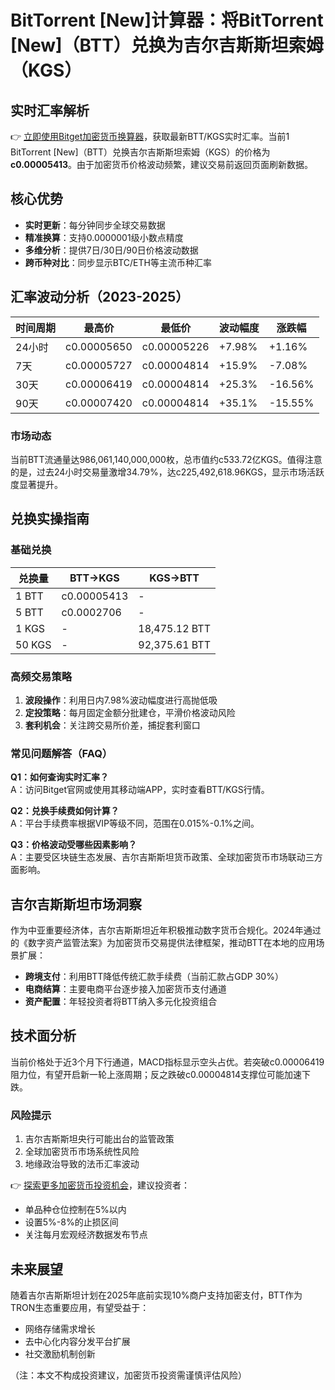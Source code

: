 # BitTorrent [New]计算器：将BitTorrent [New]（BTT）兑换为吉尔吉斯斯坦索姆（KGS）

## 实时汇率解析
👉 [立即使用Bitget加密货币换算器](https://bit.ly/okx_welcome)，获取最新BTT/KGS实时汇率。当前1 BitTorrent [New]（BTT）兑换吉尔吉斯斯坦索姆（KGS）的价格为**с0.00005413**。由于加密货币价格波动频繁，建议交易前返回页面刷新数据。

## 核心优势
- **实时更新**：每分钟同步全球交易数据
- **精准换算**：支持0.0000001级小数点精度
- **多维分析**：提供7日/30日/90日价格波动数据
- **跨币种对比**：同步显示BTC/ETH等主流币种汇率

## 汇率波动分析（2023-2025）
| 时间周期 | 最高价 | 最低价 | 波动幅度 | 涨跌幅 |
|---------|--------|--------|----------|--------|
| 24小时  | с0.00005650 | с0.00005226 | +7.98% | +1.16% |
| 7天     | с0.00005727 | с0.00004814 | +15.9% | -7.08% |
| 30天    | с0.00006419 | с0.00004814 | +25.3% | -16.56% |
| 90天    | с0.00007420 | с0.00004814 | +35.1% | -15.55% |

### 市场动态
当前BTT流通量达986,061,140,000,000枚，总市值约с533.72亿KGS。值得注意的是，过去24小时交易量激增34.79%，达с225,492,618.96KGS，显示市场活跃度显著提升。

## 兑换实操指南

### 基础兑换
| 兑换量 | BTT→KGS | KGS→BTT |
|--------|---------|---------|
| 1 BTT  | с0.00005413 | - |
| 5 BTT  | с0.0002706 | - |
| 1 KGS  | - | 18,475.12 BTT |
| 50 KGS | - | 92,375.61 BTT |

### 高频交易策略
1. **波段操作**：利用日内7.98%波动幅度进行高抛低吸
2. **定投策略**：每月固定金额分批建仓，平滑价格波动风险
3. **套利机会**：关注跨交易所价差，捕捉套利窗口

### 常见问题解答（FAQ）
**Q1：如何查询实时汇率？**  
A：访问Bitget官网或使用其移动端APP，实时查看BTT/KGS行情。

**Q2：兑换手续费如何计算？**  
A：平台手续费率根据VIP等级不同，范围在0.015%-0.1%之间。

**Q3：价格波动受哪些因素影响？**  
A：主要受区块链生态发展、吉尔吉斯斯坦货币政策、全球加密货币市场联动三方面影响。

## 吉尔吉斯斯坦市场洞察
作为中亚重要经济体，吉尔吉斯斯坦近年积极推动数字货币合规化。2024年通过的《数字资产监管法案》为加密货币交易提供法律框架，推动BTT在本地的应用场景扩展：

- **跨境支付**：利用BTT降低传统汇款手续费（当前汇款占GDP 30%）
- **电商结算**：主要电商平台逐步接入加密货币支付通道
- **资产配置**：年轻投资者将BTT纳入多元化投资组合

## 技术面分析
当前价格处于近3个月下行通道，MACD指标显示空头占优。若突破с0.00006419阻力位，有望开启新一轮上涨周期；反之跌破с0.00004814支撑位可能加速下跌。

### 风险提示
1. 吉尔吉斯斯坦央行可能出台的监管政策
2. 全球加密货币市场系统性风险
3. 地缘政治导致的法币汇率波动

👉 [探索更多加密货币投资机会](https://bit.ly/okx_welcome)，建议投资者：
- 单品种仓位控制在5%以内
- 设置5%-8%的止损区间
- 关注每月宏观经济数据发布节点

## 未来展望
随着吉尔吉斯斯坦计划在2025年底前实现10%商户支持加密支付，BTT作为TRON生态重要应用，有望受益于：
- 网络存储需求增长
- 去中心化内容分发平台扩展
- 社交激励机制创新

（注：本文不构成投资建议，加密货币投资需谨慎评估风险）